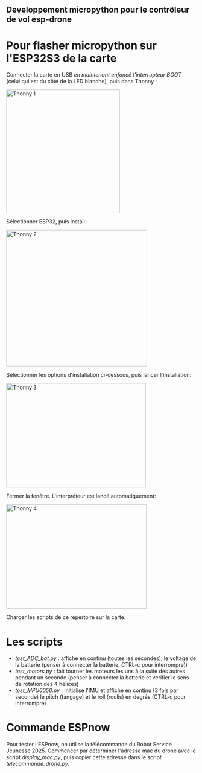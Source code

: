 ## Developpement micropython pour le contrôleur de vol esp-drone

# Pour flasher micropython sur l'ESP32S3 de la carte

Connecter la carte en USB _en maintenant enfoncé l'interrupteur BOOT_ (celui qui est du côté de la LED blanche), puis dans Thonny :

<img width="301" height="327" alt="Thonny 1" src="https://github.com/user-attachments/assets/04f9d17b-6c33-43f6-8f18-0869f58750e4" />

Sélectionner ESP32, puis install :

<img width="373" height="361" alt="Thonny 2" src="https://github.com/user-attachments/assets/02d0e6e0-54ba-42e4-a7ac-74f021b8c9c2" />

Sélectionner les options d'installation ci-dessous, puis lancer l'installation:

<img width="370" height="276" alt="Thonny 3" src="https://github.com/user-attachments/assets/ac6bc1c6-21ca-4b07-a9cb-80d48a1936df" />

Fermer la fenêtre. L'interpréteur est lancé automatiquement:

<img width="372" height="276" alt="Thonny 4" src="https://github.com/user-attachments/assets/d8ddf8cc-18cd-4fb7-8c8b-fd39225df367" />

Charger les scripts de ce répertoire sur la carte.

# Les scripts

- _test_ADC_bat.py_ : affiche en continu (toutes les secondes), le voltage de la batterie (penser à connecter la batterie, CTRL-c pour interrompre))
- _test_motors.py_  : fait tourner les moteurs les uns à la suite des autres pendant un seconde (penser à connecter la batterie et vérifier le sens de rotation des 4 hélices)
- _test_MPU6050.py_ : initialise l'IMU et affiche en continu (3 fois par seconde) le pitch (tangage) et le roll (roulis) en degrés (CTRL-c pour interrompre)

# Commande ESPnow

Pour tester l'ESPnow, on utilise la télécommande du Robot Service Jeunesse 2025. Commencer par déterminer l'adresse mac du drone avec le script _display_mac.py_, puis copier cette adresse dans le script _telecommande_drone.py_.
